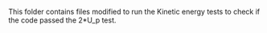 This folder contains files modified to run the Kinetic energy tests to check if the code passed the 2*U_p test.
